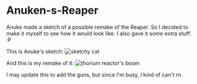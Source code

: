 # Anuken-s-Reaper
Anuke made a sketch of a possible remake of the Reaper. So I decided to make it myself to see how it would look like. I also gave it some extra stuff. :P

This is Anuke's sketch:
![sketchy cat](https://cdn.discordapp.com/attachments/396416151032299521/685973218993111205/reaper-redesign.png)

And this is my remake of it:
![thorium reactor's boom](https://cdn.discordapp.com/attachments/482753154727804929/686131245003833374/anukens-reaper.png)

I may update this to add the guns, but since I'm busy, I kind of can't rn.
